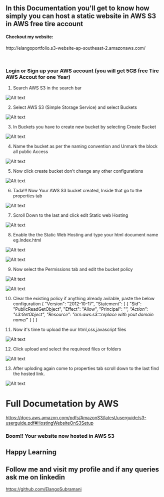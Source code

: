 ## In this Documentation you'll get to know how simply you can host a static website in AWS S3 in AWS free tire account


<h4>Checkout my website:</h4> <p>http://elangoportfolio.s3-website-ap-southeast-2.amazonaws.com/</p>
<br>

###  Login or Sign up your AWS account (you will get 5GB free Tire AWS Accout for one Year)


1. Search AWS S3 in the search bar

![Alt text](assets/image.png) 

2. Select AWS S3 (Simple Storage Service) and select Buckets

![Alt text](assets/image-1.png)

3. In Buckets you have to create new bucket by selecting Create Bucket 

![Alt text](assets/image-2.png)

4.  Name the bucket as per the naming convention and Unmark the block all public Access

![Alt text](assets/image-3.png)

5. Now click create bucket don't change any other configurations

![Alt text](assets/image-4.png)

6. Tada!!! Now Your AWS S3 bucket created, Inside that go to the properties tab

![Alt text](assets/image-5.png)

7. Scroll Down to the last and click edit Static web Hosting

![Alt text](assets/image-6.png)

8. Enable the the Static Web Hosting and type your html document name eg.Index.html

![Alt text](assets/image-7.png)

![Alt text](assets/image-12.png)

9. Now select the Permissions tab and edit the bucket policy

![Alt text](assets/image-8.png)

![Alt text](assets/image-9.png)

10. Clear the existing policy if anything already avilable, paste the below configuration
{
    "Version": "2012-10-17",
    "Statement": [
        {
            "Sid": "PublicReadGetObject",
            "Effect": "Allow",
            "Principal": "*",
            "Action": "s3:GetObject",
            "Resource": "arn:aws:s3:::replace with yout domain name/*"
        }
    ]
}


11. Now it's time to upload the our html,css,javascript files

![Alt text](assets/image-10.png)

12. Click upload and select the requireed files or folders 

![Alt text](assets/image-11.png)

13. After uploding again come to properties tab scroll down to the last find the hosted link.

![Alt text](assets/image-13.png)


# Full Documetation by AWS

https://docs.aws.amazon.com/pdfs/AmazonS3/latest/userguide/s3-userguide.pdf#HostingWebsiteOnS3Setup

### Boom!! Your website now hosted in AWS S3


## Happy Learning

## Follow me and visit my profile  and if any queries ask me on linkedin

https://github.com/ElangoSubramani 





